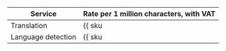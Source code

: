 | Service | Rate per 1 million characters, with VAT |
| ----- | ----- |
| Translation | {{ sku|KZT|ai.mt.translate|string }} |
| Language detection | {{ sku|KZT|ai.mt.detect|string }} |
